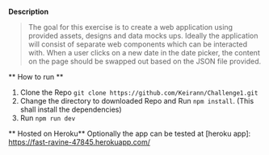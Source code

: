 **Description**

> The goal for this exercise is to create a web application using provided assets, designs and data mocks ups. Ideally the application will consist of separate web components which can be interacted with. When a user clicks on a new date in the date picker, the content on the page should be swapped out based on the JSON file provided. 

** How to run **
1. Clone the Repo `git clone https://github.com/Keirann/Challenge1.git`
2. Change the directory to downloaded Repo and Run `npm install`. (This shall install the dependencies)
3. Run `npm run dev`

** Hosted on Heroku**
Optionally the app can be tested at [heroku app]: https://fast-ravine-47845.herokuapp.com/

